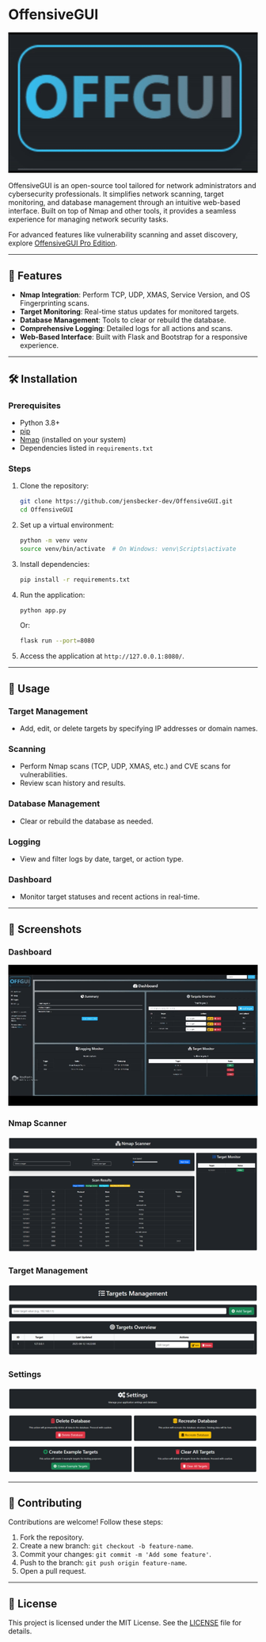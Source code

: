 # OffensiveGUI

![OffensiveGUI Logo](static/images/logo.gif)

OffensiveGUI is an open-source tool tailored for network administrators and cybersecurity professionals. It simplifies network scanning, target monitoring, and database management through an intuitive web-based interface. Built on top of Nmap and other tools, it provides a seamless experience for managing network security tasks.

For advanced features like vulnerability scanning and asset discovery, explore [OffensiveGUI Pro Edition](https://github.com/jensbecker-dev/OffensiveGUI-Pro).

---

## 🚀 Features

- **Nmap Integration**: Perform TCP, UDP, XMAS, Service Version, and OS Fingerprinting scans.
- **Target Monitoring**: Real-time status updates for monitored targets.
- **Database Management**: Tools to clear or rebuild the database.
- **Comprehensive Logging**: Detailed logs for all actions and scans.
- **Web-Based Interface**: Built with Flask and Bootstrap for a responsive experience.

---

## 🛠️ Installation

### Prerequisites

- Python 3.8+
- [pip](https://pip.pypa.io/en/stable/)
- [Nmap](https://nmap.org/) (installed on your system)
- Dependencies listed in `requirements.txt`

### Steps

1. Clone the repository:
   ```bash
   git clone https://github.com/jensbecker-dev/OffensiveGUI.git
   cd OffensiveGUI
   ```

2. Set up a virtual environment:
   ```bash
   python -m venv venv
   source venv/bin/activate  # On Windows: venv\Scripts\activate
   ```

3. Install dependencies:
   ```bash
   pip install -r requirements.txt
   ```

4. Run the application:
   ```bash
   python app.py
   ```

   Or:
   ```bash
   flask run --port=8080
   ```

5. Access the application at `http://127.0.0.1:8080/`.

---

## 📖 Usage

### Target Management
- Add, edit, or delete targets by specifying IP addresses or domain names.

### Scanning
- Perform Nmap scans (TCP, UDP, XMAS, etc.) and CVE scans for vulnerabilities.
- Review scan history and results.

### Database Management
- Clear or rebuild the database as needed.

### Logging
- View and filter logs by date, target, or action type.

### Dashboard
- Monitor target statuses and recent actions in real-time.

---

## 📸 Screenshots

### Dashboard

![Dashboard Screenshot](screenshots/dashboard.gif)

### Nmap Scanner

![Nmap Scanner Screenshot](screenshots/nmap.png)

### Target Management

![Targets Screenshot](screenshots/targets.png)

### Settings

![Settings Screenshot](screenshots/settings.png)

---

## 🤝 Contributing

Contributions are welcome! Follow these steps:

1. Fork the repository.
2. Create a new branch: `git checkout -b feature-name`.
3. Commit your changes: `git commit -m 'Add some feature'`.
4. Push to the branch: `git push origin feature-name`.
5. Open a pull request.

---

## 📜 License

This project is licensed under the MIT License. See the [LICENSE](LICENSE) file for details.
